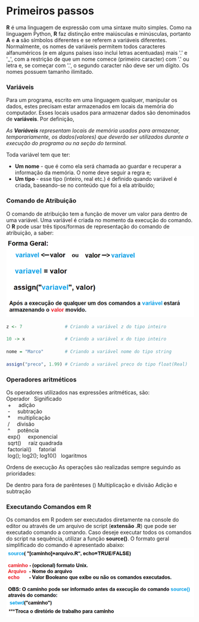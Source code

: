 # Primeiros passos
**R** é uma linguagem de expressão com uma sintaxe muito simples. Como na linguagem Python, **R** faz distinção entre maiúsculas e minúsculas, portanto **A** e **a** são símbolos diferentes e se referem a variáveis diferentes.
Normalmente, os nomes de variáveis permitem todos caracteres alfanuméricos (e em alguns países isso inclui letras acentuadas) mais '.' e '_', com a restrição de que um nome comece (primeiro caracter) com '.' ou letra e, se começar com '.', o segundo caracter não deve ser um dígito. Os nomes possuem tamanho ilimitado.

### Variáveis

Para um programa, escrito em uma linguagem qualquer, manipular os dados, estes precisam estar armazenados em locais da memória do computador. Esses locais usados para armazenar dados são denominados de **variáveis**. Por definição,

*As **Variáveis** representam locais de memória usados para armazenar, temporariamente, os dados(valores) que deverão ser utilizados durante a execução do programa ou na seção do terminal.*

Toda variável tem que ter:

+ <b>Um nome</b> - que é como ela será chamada ao guardar e recuperar a informação da memória. O nome deve seguir a regra e;
+ <b>Um tipo</b> - esse tipo (inteiro, real etc.) é definido quando variável é criada, baseando-se no conteúdo que foi a ela atribuído; 

### Comando de Atribuição

O comando de atribuição tem a função de mover um valor para dentro de uma variável. Uma variável é criada no momento da execução do comando. O **R** pode usar três tipos/formas de representação do comando de atribuição, a saber:<br>
![atribuicao](/markdowns/imagens/atribuicao.png)

``` R
z <- 7                # Criando a variável z do tipo inteiro

10 -> x               # Criando a variável x do tipo inteiro

nome = "Marco"        # Criando a variável nome do tipo string

assign("preco", 1.99) # Criando a variável preco do tipo float(Real)
```
### Operadores aritméticos
Os operadores utilizados nas expressões aritméticas, são:<br>
Operador&nbsp;&nbsp;&nbsp;Significado<br>
&nbsp;+&nbsp;&nbsp;&nbsp;&nbsp;&nbsp;adição<br>
&nbsp;-&nbsp;&nbsp;&nbsp;&nbsp;&nbsp;subtração<br>
&nbsp;*&nbsp;&nbsp;&nbsp;&nbsp;&nbsp;multiplicação<br>
&nbsp;/&nbsp;&nbsp;&nbsp;&nbsp;&nbsp;divisão<br>
&nbsp;^&nbsp;&nbsp;&nbsp;&nbsp;&nbsp;potência<br>
&nbsp;exp()&nbsp;&nbsp;&nbsp;&nbsp;&nbsp;exponencial<br>
&nbsp;sqrt()&nbsp;&nbsp;&nbsp;&nbsp;&nbsp;raíz quadrada<br>
&nbsp;factorial()&nbsp;&nbsp;&nbsp;&nbsp;&nbsp;fatorial<br>
&nbsp;log(); log2(); log10()&nbsp;&nbsp;&nbsp;logaritmos<br>


Ordens de execução
As operações são realizadas sempre seguindo as prioridades:

De dentro para fora de parênteses ()
Multiplicação e divisão
Adição e subtração



### Executando Comandos em R

Os comandos em R podem ser executados diretamente na console do editor ou através de um arquivo de script (**extensão .R**) que pode ser executado comando a comando. Caso deseje executar todos os comandos do script na sequência, utilizar a função **source()**. O formato geral simplificado do comando é apresentado abaixo:</br>
![excecao](/markdowns/imagens/source.png)

